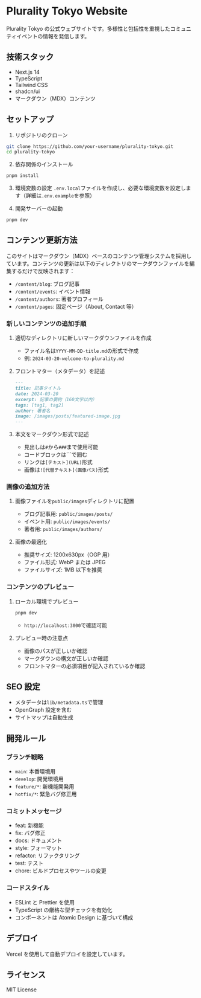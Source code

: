 # Plurality Tokyo Website

Plurality Tokyo の公式ウェブサイトです。多様性と包括性を重視したコミュニティイベントの情報を発信します。

## 技術スタック

- Next.js 14
- TypeScript
- Tailwind CSS
- shadcn/ui
- マークダウン（MDX）コンテンツ

## セットアップ

1. リポジトリのクローン

```bash
git clone https://github.com/your-username/plurality-tokyo.git
cd plurality-tokyo
```

2. 依存関係のインストール

```bash
pnpm install
```

3. 環境変数の設定
   `.env.local`ファイルを作成し、必要な環境変数を設定します（詳細は`.env.example`を参照）

4. 開発サーバーの起動

```bash
pnpm dev
```

## コンテンツ更新方法

このサイトはマークダウン（MDX）ベースのコンテンツ管理システムを採用しています。コンテンツの更新は以下のディレクトリのマークダウンファイルを編集するだけで反映されます：

- `/content/blog`: ブログ記事
- `/content/events`: イベント情報
- `/content/authors`: 著者プロフィール
- `/content/pages`: 固定ページ（About, Contact 等）

### 新しいコンテンツの追加手順

1. 適切なディレクトリに新しいマークダウンファイルを作成

   - ファイル名は`YYYY-MM-DD-title.md`の形式で作成
   - 例: `2024-03-20-welcome-to-plurality.md`

2. フロントマター（メタデータ）を記述

   ```md
   ---
   title: 記事タイトル
   date: 2024-03-20
   excerpt: 記事の要約（160文字以内）
   tags: [tag1, tag2]
   author: 著者名
   image: /images/posts/featured-image.jpg
   ---
   ```

3. 本文をマークダウン形式で記述
   - 見出しは`#`から`###`まで使用可能
   - コードブロックは```で囲む
   - リンクは`[テキスト](URL)`形式
   - 画像は`![代替テキスト](画像パス)`形式

### 画像の追加方法

1. 画像ファイルを`public/images`ディレクトリに配置

   - ブログ記事用: `public/images/posts/`
   - イベント用: `public/images/events/`
   - 著者用: `public/images/authors/`

2. 画像の最適化
   - 推奨サイズ: 1200x630px（OGP 用）
   - ファイル形式: WebP または JPEG
   - ファイルサイズ: 1MB 以下を推奨

### コンテンツのプレビュー

1. ローカル環境でプレビュー

   ```bash
   pnpm dev
   ```

   - `http://localhost:3000`で確認可能

2. プレビュー時の注意点
   - 画像のパスが正しいか確認
   - マークダウンの構文が正しいか確認
   - フロントマターの必須項目が記入されているか確認

## SEO 設定

- メタデータは`lib/metadata.ts`で管理
- OpenGraph 設定を含む
- サイトマップは自動生成

## 開発ルール

### ブランチ戦略

- `main`: 本番環境用
- `develop`: 開発環境用
- `feature/*`: 新機能開発用
- `hotfix/*`: 緊急バグ修正用

### コミットメッセージ

- feat: 新機能
- fix: バグ修正
- docs: ドキュメント
- style: フォーマット
- refactor: リファクタリング
- test: テスト
- chore: ビルドプロセスやツールの変更

### コードスタイル

- ESLint と Prettier を使用
- TypeScript の厳格な型チェックを有効化
- コンポーネントは Atomic Design に基づいて構成

## デプロイ

Vercel を使用して自動デプロイを設定しています。

## ライセンス

MIT License
